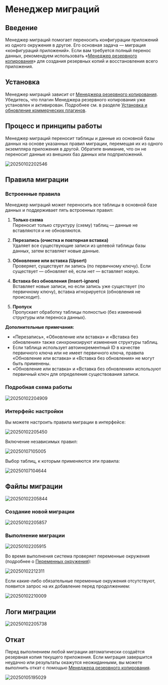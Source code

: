 # Менеджер миграций

<PluginInfo licenseBundled="true" name="migration-manager"></PluginInfo>

## Введение

Менеджер миграций помогает переносить конфигурации приложений из одного окружения в другое. Его основная задача — миграция «конфигураций приложений». Если вам требуется полный перенос данных, рекомендуем использовать «[Менеджер резервного копирования](/handbook/backups)» для создания резервных копий и восстановления всего приложения.

## Установка

Менеджер миграций зависит от [Менеджера резервного копирования](/handbook/backups). Убедитесь, что плагин Менеджера резервного копирования уже установлен и активирован. Подробнее см. в разделе [Установка и обновление коммерческих плагинов](/welcome/getting-started/plugin).

## Процесс и принципы работы

Менеджер миграций переносит таблицы и данные из основной базы данных на основе указанных правил миграции, перемещая их из одного экземпляра приложения в другой. Обратите внимание, что он не переносит данные из внешних баз данных или подприложений.

![20250102202546](https://static-docs.nocobase.com/20250102202546.png)

## Правила миграции

### Встроенные правила

Менеджер миграций может переносить все таблицы в основной базе данных и поддерживает пять встроенных правил:

1. **Только схема**  
   Переносит только структуру (схему) таблиц — данные не вставляются и не обновляются.

2. **Перезапись (очистка и повторная вставка)**  
   Удаляет все существующие записи из целевой таблицы базы данных, затем вставляет новые данные.

3. **Обновление или вставка (Upsert)**  
   Проверяет, существует ли запись (по первичному ключу). Если существует — обновляет её, если нет — вставляет новую.

4. **Вставка без обновления (Insert-ignore)**  
   Вставляет новые записи, но если запись уже существует (по первичному ключу), вставка игнорируется (обновления не происходит).

5. **Пропуск**  
   Пропускает обработку таблицы полностью (без изменений структуры или переноса данных).

**Дополнительные примечания:**

- «Перезапись», «Обновление или вставка» и «Вставка без обновления» также синхронизируют изменения структуры таблиц.
- Если таблица использует автоинкрементный ID в качестве первичного ключа или не имеет первичного ключа, правила «Обновление или вставка» и «Вставка без обновления» не могут быть применены.
- «Обновление или вставка» и «Вставка без обновления» используют первичный ключ для определения существования записи.

### Подробная схема работы

![20250102204909](https://static-docs.nocobase.com/20250102204909.png)

### Интерфейс настройки

Вы можете настроить правила миграции в интерфейсе:

![20250102205450](https://static-docs.nocobase.com/20250102205450.png)

Включение независимых правил:

![20250107105005](https://static-docs.nocobase.com/20250107105005.png)

Выбор таблиц, к которым применяются эти правила:

![20250107104644](https://static-docs.nocobase.com/20250107104644.png)

## Файлы миграции

![20250102205844](https://static-docs.nocobase.com/20250102205844.png)

### Создание новой миграции

![20250102205857](https://static-docs.nocobase.com/20250102205857.png)

### Выполнение миграции

![20250102205915](https://static-docs.nocobase.com/20250102205915.png)

Во время выполнения система проверяет переменные окружения (подробнее о [Переменных окружения](/handbook/environment-variables)):

![20250102212311](https://static-docs.nocobase.com/20250102212311.png)

Если какие-либо обязательные переменные окружения отсутствуют, появится запрос на их добавление перед продолжением:

![20250102210009](https://static-docs.nocobase.com/20250102210009.png)

## Логи миграции

![20250102205738](https://static-docs.nocobase.com/20250102205738.png)

## Откат

Перед выполнением любой миграции автоматически создаётся резервная копия текущего приложения. Если миграция завершится неудачно или результаты окажутся неожиданными, вы можете выполнить откат с помощью [Менеджера резервного копирования](/handbook/backups).

![20250105195029](https://static-docs.nocobase.com/20250105195029.png)
